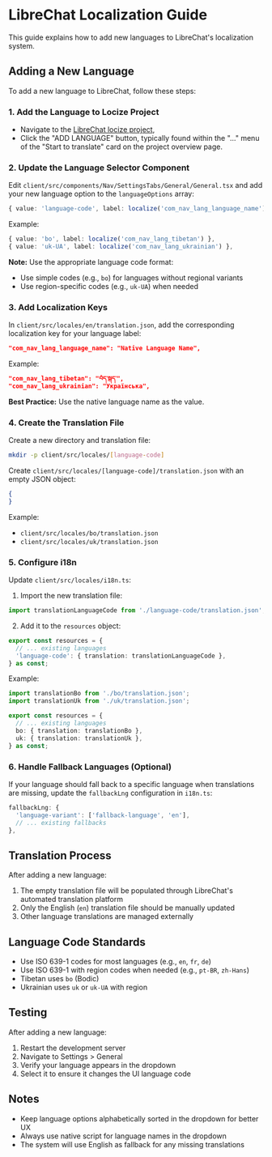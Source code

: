 # LibreChat Localization Guide

This guide explains how to add new languages to LibreChat's localization system.

## Adding a New Language

To add a new language to LibreChat, follow these steps:

### 1. Add the Language to Locize Project

- Navigate to the [LibreChat locize project](https://www.locize.app/cat/62uyy7c9), 
- Click the "ADD LANGUAGE" button, typically found within the "..." menu of the "Start to translate" card on the project overview page.

### 2. Update the Language Selector Component

Edit `client/src/components/Nav/SettingsTabs/General/General.tsx` and add your new language option to the `languageOptions` array:

```typescript
{ value: 'language-code', label: localize('com_nav_lang_language_name') },
```

Example:
```typescript
{ value: 'bo', label: localize('com_nav_lang_tibetan') },
{ value: 'uk-UA', label: localize('com_nav_lang_ukrainian') },
```

**Note:** Use the appropriate language code format:
- Use simple codes (e.g., `bo`) for languages without regional variants
- Use region-specific codes (e.g., `uk-UA`) when needed

### 3. Add Localization Keys

In `client/src/locales/en/translation.json`, add the corresponding localization key for your language label:

```json
"com_nav_lang_language_name": "Native Language Name",
```

Example:
```json
"com_nav_lang_tibetan": "བོད་སྐད་",
"com_nav_lang_ukrainian": "Українська",
```

**Best Practice:** Use the native language name as the value.

### 4. Create the Translation File

Create a new directory and translation file:

```bash
mkdir -p client/src/locales/[language-code]
```

Create `client/src/locales/[language-code]/translation.json` with an empty JSON object:

```json
{
}
```

Example:
- `client/src/locales/bo/translation.json`
- `client/src/locales/uk/translation.json`

### 5. Configure i18n

Update `client/src/locales/i18n.ts`:

1. Import the new translation file:
```typescript
import translationLanguageCode from './language-code/translation.json';
```

2. Add it to the `resources` object:
```typescript
export const resources = {
  // ... existing languages
  'language-code': { translation: translationLanguageCode },
} as const;
```

Example:
```typescript
import translationBo from './bo/translation.json';
import translationUk from './uk/translation.json';

export const resources = {
  // ... existing languages
  bo: { translation: translationBo },
  uk: { translation: translationUk },
} as const;
```

### 6. Handle Fallback Languages (Optional)

If your language should fall back to a specific language when translations are missing, update the `fallbackLng` configuration in `i18n.ts`:

```typescript
fallbackLng: {
  'language-variant': ['fallback-language', 'en'],
  // ... existing fallbacks
},
```

## Translation Process

After adding a new language:

1. The empty translation file will be populated through LibreChat's automated translation platform
2. Only the English (`en`) translation file should be manually updated
3. Other language translations are managed externally

## Language Code Standards

- Use ISO 639-1 codes for most languages (e.g., `en`, `fr`, `de`)
- Use ISO 639-1 with region codes when needed (e.g., `pt-BR`, `zh-Hans`)
- Tibetan uses `bo` (Bodic)
- Ukrainian uses `uk` or `uk-UA` with region

## Testing

After adding a new language:

1. Restart the development server
2. Navigate to Settings > General
3. Verify your language appears in the dropdown
4. Select it to ensure it changes the UI language code

## Notes

- Keep language options alphabetically sorted in the dropdown for better UX
- Always use native script for language names in the dropdown
- The system will use English as fallback for any missing translations
